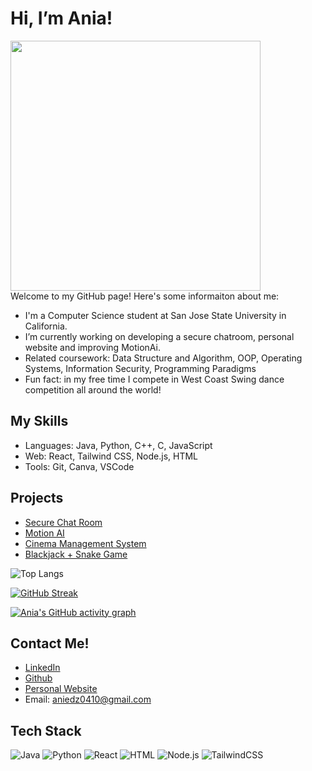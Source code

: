 # Hi, I’m Ania! <br>
<img src="https://media.giphy.com/media/L1R1tvI9svkIWwpVYr/giphy.gif" width="400" /> <br>
Welcome to my GitHub page! Here's some informaiton about me:
- I'm a Computer Science student at San Jose State University in California.
- I’m currently working on developing a secure chatroom, personal website and improving MotionAi.
- Related coursework: Data Structure and Algorithm, OOP, Operating Systems, Information Security, Programming Paradigms
- Fun fact: in my free time I compete in West Coast Swing dance competition all around the world!


## My Skills
- Languages: Java, Python, C++, C, JavaScript
- Web: React, Tailwind CSS, Node.js, HTML
- Tools: Git, Canva, VSCode

## Projects
- [Secure Chat Room](https://github.com/yourusername/secure-chat)
- [Motion AI](https://github.com/AniaNiedzialek/motion_ai)
- [Cinema Management System](https://github.com/AniaNiedzialek/2024-CS151-07-Cinema_Mangement_System)
- [Blackjack + Snake Game](https://github.com/yourusername/game-manager)

  
![Top Langs](https://github-readme-stats.vercel.app/api/top-langs/?username=anianiedzialek&layout=compact&theme=radical)

[![GitHub Streak](https://streak-stats.demolab.com?user=anianiedzialek)](https://git.io/streak-stats)

[![Ania's GitHub activity graph](https://github-readme-activity-graph.vercel.app/graph?username=anianiedzialek&theme=dracula)](https://github.com/ashutosh00710/github-readme-activity-graph)



## Contact Me!

- [LinkedIn](https://linkedin.com/in/akniedzialek)
- [Github](https://anianiedzialek.github.io)
- [Personal Website](http://127.0.0.1:5500/index.html)
- Email: aniedz0410@gmail.com

## Tech Stack

![Java](https://img.shields.io/badge/Java-ED8B00?style=flat&logo=java&logoColor=white)
![Python](https://img.shields.io/badge/Python-3776AB?style=flat&logo=python&logoColor=white)
![React](https://img.shields.io/badge/React-61DAFB?style=flat&logo=react&logoColor=white)
![HTML](https://img.shields.io/badge/HTML-af78cc?style=flat&logo=html&logoColor=white)
![Node.js](https://img.shields.io/badge/Node.js-339933?style=flat&logo=nodedotjs&logoColor=white)
![TailwindCSS](https://img.shields.io/badge/TailwindCSS-38B2AC?style=flat&logo=tailwind-css&logoColor=white)

